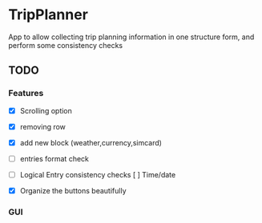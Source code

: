 # TripPlanner
App to allow collecting trip planning information in one structure form, and perform some consistency checks

## TODO
 
### Features
- [x] Scrolling option
- [x] removing row
- [x] add new block (weather,currency,simcard)
- [ ] entries format check
- [ ] Logical Entry consistency checks
    [ ] Time/date
- [x] Organize the buttons beautifully


### GUI

